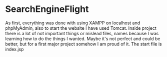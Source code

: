 # SearchEngineFlight
As first, everything was done with using XAMPP on localhost and phpMyAdmin, also to start the website I have used Tomcat. Inside project there is a lot of not important things or mislead files, names because I was learning how to do the things I wanted. 
Maybe it's not perfect and could be better, but for a first major project somehow I am proud of it. 
The start file is index.jsp
